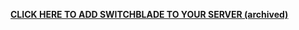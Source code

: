   <strong><a href="https://invite.switchblade.xyz/">CLICK HERE TO ADD SWITCHBLADE TO YOUR SERVER (archived)</a></strong>
